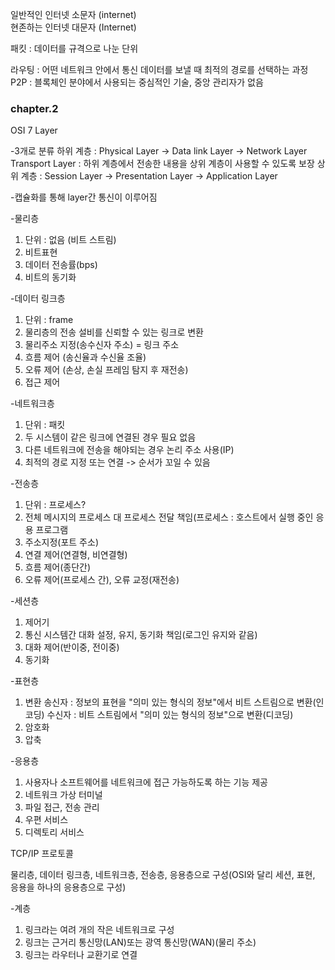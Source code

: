 일반적인 인터넷 소문자 (internet)  
현존하는 인터넷 대문자 (Internet)  
  
패킷 : 데이터를 규격으로 나눈 단위  
  
라우팅 : 어떤 네트워크 안에서 통신 데이터를 보낼 때 최적의 경로를 선택하는 과정  
P2P : 블록체인 분야에서 사용되는 중심적인 기술, 중앙 관리자가 없음

### chapter.2
OSI 7 Layer
  
-3개로 분류
하위 계층 : Physical Layer -> Data link Layer -> Network Layer
Transport Layer : 하위 계층에서 전송한 내용을 상위 계층이 사용할 수 있도록 보장
상위 계층 : Session Layer -> Presentation Layer -> Application Layer  
  
-캡슐화를 통해 layer간 통신이 이루어짐  
  
-물리층
1. 단위 : 없음 (비트 스트림)
2. 비트표현
3. 데이터 전송률(bps)
4. 비트의 동기화  
  
-데이터 링크층
1. 단위 : frame
2. 물리층의 전송 설비를 신뢰할 수 있는 링크로 변환
3. 물리주소 지정(송수신자 주소) = 링크 주소
4. 흐름 제어 (송신율과 수신율 조율)
5. 오류 제어 (손상, 손실 프레임 탐지 후 재전송)
6. 접근 제어  
  
-네트워크층
1. 단위 : 패킷
2. 두 시스템이 같은 링크에 연결된 경우 필요 없음
3. 다른 네트워크에 전송을 해야되는 경우 논리 주소 사용(IP)
4. 최적의 경로 지정 또는 연결 -> 순서가 꼬일 수 있음  
  
-전송층
1. 단위 : 프로세스?
2. 전체 메시지의 프로세스 대 프로세스 전달 책임(프로세스 : 호스트에서 실행 중인 응용 프로그램
3. 주소지정(포트 주소)
4. 연결 제어(연결형, 비연결형)
5. 흐름 제어(종단간)
6. 오류 제어(프로세스 간), 오류 교정(재전송)  
  
-세션층
1. 제어기
2. 통신 시스템간 대화 설정, 유지, 동기화 책임(로그인 유지와 같음)
3. 대화 제어(반이중, 전이중)
4. 동기화  
  
-표현층
1. 변환 
  송신자 : 정보의 표현을 "의미 있는 형식의 정보"에서 비트 스트림으로 변환(인코딩)
  수신자 : 비트 스트림에서 "의미 있는 형식의 정보"으로 변환(디코딩)
2. 암호화
3. 압축  
  
-응용층
1. 사용자나 소프트웨어를 네트워크에 접근 가능하도록 하는 기능 제공
2. 네트워크 가상 터미널
3. 파일 접근, 전송 관리
4. 우편 서비스
5. 디렉토리 서비스  
  
  
TCP/IP 프로토콜  
  
물리층, 데이터 링크층, 네트워크층, 전송층, 응용층으로 구성(OSI와 달리 세션, 표현, 응용을 하나의 응용층으로 구성)  
  
-계층
1. 링크라는 여려 개의 작은 네트워크로 구성
2. 링크는 근거리 통신망(LAN)또는 광역 통신망(WAN)(물리 주소)
3. 링크는 라우터나 교환기로 연결  





